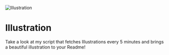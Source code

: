 ![Illustration](https://i.redd.it/u61opsqs4lqb1.jpg?width=100&height=100)

# Illustration
Take a look at my script that fetches Illustrations every 5 minutes and brings a beautiful illustration to your Readme!
